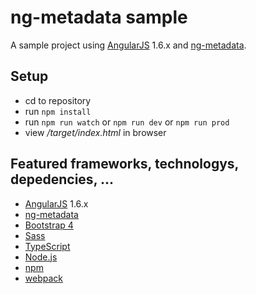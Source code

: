 # ng-metadata sample

A sample project using [AngularJS](https://angularjs.org/) 1.6.x and [ng-metadata](https://github.com/ngParty/ng-metadata).

## Setup

* cd to repository
* run `npm install`
* run `npm run watch` or `npm run dev` or `npm run prod`
* view */target/index.html* in browser

## Featured frameworks, technologys, depedencies, ...

* [AngularJS](https://angularjs.org/) 1.6.x
* [ng-metadata](https://github.com/ngParty/ng-metadata)
* [Bootstrap 4](https://v4-alpha.getbootstrap.com/)
* [Sass](http://sass-lang.com/)
* [TypeScript](https://www.typescriptlang.org/)
* [Node.js](https://nodejs.org/)
* [npm](https://www.npmjs.com/)
* [webpack](https://webpack.github.io/)
